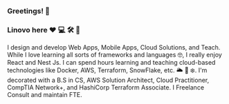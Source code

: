 ### Greetings! 😬
### Linovo here ♥️ 💻 🛠️ 📱

<!--
**linovorefresh/linovorefresh** is a ✨ _special_ ✨ repository because its `README.md` (this file) appears on your GitHub profile.

Here are some ideas to get you started:

- 🔭 I’m currently working on ...
- 🌱 I’m currently learning ...
- 👯 I’m looking to collaborate on ...
- 🤔 I’m looking for help with ...
- 💬 Ask me about ...
- 📫 How to reach me: ...
- 😄 Pronouns: ...
- ⚡ Fun fact: ...
-->

I design and develop Web Apps, Mobile Apps, Cloud Solutions, and Teach. While I love learning all sorts of frameworks and languages 🤓, I really enjoy React and Nest Js. I can spend hours learning and teaching cloud-based technologies like Docker, AWS, Terraform, SnowFlake, etc. 🌥 🐳 ❄️. I'm decorated with a B.S in CS, AWS Solution Architect, Cloud Practitioner, CompTIA Network+, and HashiCorp Terraform Associate. I Freelance Consult and maintain FTE. 
